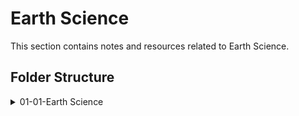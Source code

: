 # Earth Science

This section contains notes and resources related to Earth Science.

## Folder Structure

<details>
<summary>01-01-Earth Science</summary>

- [01-01-01-Mineralogy and Petrology](./01-01-01-Mineralogy%20and%20Petrology)
- [01-01-02-Structural Geology and Geotectonics](./01-01-02-Structural%20Geology%20and%20Geotectonics)
- [01-01-03-Sedimentology and Stratigraphy](./01-01-03-Sedimentology%20and%20Stratigraphy)
- [01-01-04-Paleontology](./01-01-04-Paleontology)
- [01-01-05-Geochemistry](./01-01-05-Geochemistry)
- [01-01-06-Geophysics](./01-01-06-Geophysics)
- [01-01-07-Geomorphology](./01-01-07-Geomorphology)
- [01-01-08-Hydrogeology](./01-01-08-Hydrogeology)
- [01-01-09-Economic Geology](./01-01-09-Economic%20Geology)
- [01-01-15-Atmospheric Sciences](./01-01-15-Atmospheric%20Sciences)
- [Earth Science README.md](./Earth%20Science%20README.md)

<details>
<summary>01-01-01-Mineralogy and Petrology</summary>

- [01-01-01-01-Introduction to Mineralogy.md](./01-01-01-Mineralogy%20and%20Petrology/01-01-01-01-Introduction%20to%20Mineralogy.md)
- [01-01-01-02-Introduction to Petrology.md](./01-01-01-Mineralogy%20and%20Petrology/01-01-01-02-Introduction%20to%20Petrology.md)
- [01-01-01-03-Introduction to Crystallography.md](./01-01-01-Mineralogy%20and%20Petrology/01-01-01-03-Introduction%20to%20Crystallography.md)

</details>
<details>
<summary>01-01-02-Structural Geology and Geotectonics</summary>

- [01-01-02-01-Introduction to Structural Geology.md](./01-01-02-Structural%20Geology%20and%20Geotectonics/01-01-02-01-Introduction%20to%20Structural%20Geology.md)
- [01-01-02-02-Introduction to Earths Spheres.md](./01-01-02-Structural%20Geology%20and%20Geotectonics/01-01-02-02-Introduction%20to%20Earths%20Spheres.md)

</details>
<details>
<summary>01-01-03-Sedimentology and Stratigraphy</summary>

- [01-01-03-01-Introduction to Sedimentology.md](./01-01-03-Sedimentology%20and%20Stratigraphy/01-01-03-01-Introduction%20to%20Sedimentology.md)

</details>
<details>
<summary>01-01-04-Paleontology</summary>

- [01-01-04-01-Introduction to Paleontology.md](./01-01-04-Paleontology/01-01-04-01-Introduction%20to%20Paleontology.md)

</details>
<details>
<summary>01-01-05-Geochemistry</summary>

- [01-01-05-01-Introduction to Geochemistry.md](./01-01-05-Geochemistry/01-01-05-01-Introduction%20to%20Geochemistry.md)

</details>
<details>
<summary>01-01-06-Geophysics</summary>

- [01-01-06-01-Introduction to Geophysics.md](./01-01-06-Geophysics/01-01-06-01-Introduction%20to%20Geophysics.md)

</details>
<details>
<summary>01-01-07-Geomorphology</summary>

- [01-01-07-01-Introduction to Geomorphology.md](./01-01-07-Geomorphology/01-01-07-01-Introduction%20to%20Geomorphology.md)

</details>
<details>
<summary>01-01-08-Hydrogeology</summary>

- [01-01-08-01-Introduction to Hydrology.md](./01-01-08-Hydrogeology/01-01-08-01-Introduction%20to%20Hydrology.md)

</details>
<details>
<summary>01-01-09-Economic Geology</summary>

- [01-01-09-01-Introduction to Economic Geology.md](./01-01-09-Economic%20Geology/01-01-09-01-Introduction%20to%20Economic%20Geology.md)

</details>
<details>
<summary>01-01-15-Atmospheric Sciences</summary>

- [01-01-15-01-Introduction to Atmospheric Sciences.md](./01-01-15-Atmospheric%20Sciences/01-01-15-01-Introduction%20to%20Atmospheric%20Sciences.md)

</details>
</details>

